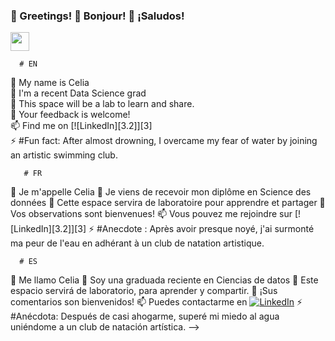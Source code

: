 ### 👋 Greetings!       👋 Bonjour!       👋  ¡Saludos!
<img src="https://raw.githubusercontent.com/MartinHeinz/MartinHeinz/master/wave.gif" width="30px">


      # EN                                           
🔭  My name is Celia                                                  
🌱  I'm a recent Data Science grad                    
🔭  This space will be a lab to learn and share.                                                 
🤔  Your feedback is welcome!                            
📫  Find me on [![LinkedIn][3.2]][3]                   
⚡  #Fun fact: After almost drowning, I overcame my fear of water by joining an artistic swimming club.                                   


       # FR                                         
 🔭  Je m'appelle Celia
 🌱  Je viens de recevoir mon diplôme en Science des données
 🔭  Cette espace servira de laboratoire pour apprendre et partager
 🤔  Vos observations sont bienvenues!
 📫  Vous pouvez me rejoindre sur [![LinkedIn][3.2]][3]
 ⚡  #Anecdote : Après avoir presque noyé, j'ai surmonté ma peur de l'eau en adhérant à un club de natation artistique.
 
 
      # ES
 🔭  Me llamo Celia
 🌱  Soy una graduada reciente en Ciencias de datos
 🔭  Este espacio servirá de laboratorio, para aprender y compartir.
 🤔  ¡Sus comentarios son bienvenidos!
 📫  Puedes contactarme en [![LinkedIn][1.2]][1]
 ⚡  #Anécdota: Después de casi ahogarme, superé mi miedo al agua uniéndome a un club de natación artística.
-->
<!-- Icons -->
[1.2]: https://raw.githubusercontent.com/celsol-fuentes/celsol-fuentes/master/linkedin-3-16.png (LinkedIn icon without padding)

<!-- Links to your social media accounts -->

[1]: https://www.linkedin.com/in/celia-sol-fuentes/
